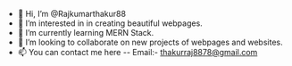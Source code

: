 - 👋 Hi, I’m @Rajkumarthakur88
- 👀 I’m interested in in creating beautiful webpages.
- 🌱 I’m currently learning MERN Stack.
- 💞️ I’m looking to collaborate on new projects of webpages and websites.
- 📫 You can contact me here -- Email:- thakurraj8878@gmail.com

<!---
Rajkumarthakur88/Rajkumarthakur88 is a ✨ special ✨ repository because its `README.md` (this file) appears on your GitHub profile.
You can click the Preview link to take a look at your changes.
--->
